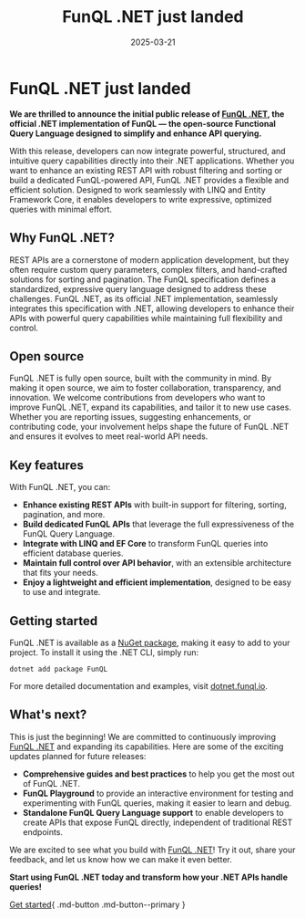 ﻿---
title: 'FunQL .NET just landed'
date: 2025-03-21
authors:
  - mathijsvanbremen
slug: funql-dotnet-just-landed
categories:
  - General
---

# FunQL .NET just landed

**We are thrilled to announce the initial public release of [FunQL .NET][funql-dotnet], the official .NET implementation
of FunQL — the open-source Functional Query Language designed to simplify and enhance API querying.**

With this release, developers can now integrate powerful, structured, and intuitive query capabilities directly into
their .NET applications. Whether you want to enhance an existing REST API with robust filtering and sorting or build a
dedicated FunQL-powered API, FunQL .NET provides a flexible and efficient solution. Designed to work seamlessly with
LINQ and Entity Framework Core, it enables developers to write expressive, optimized queries with minimal effort.

<!-- more -->

## Why FunQL .NET?

REST APIs are a cornerstone of modern application development, but they often require custom query parameters, complex
filters, and hand-crafted solutions for sorting and pagination. The FunQL specification defines a standardized,
expressive query language designed to address these challenges. FunQL .NET, as its official .NET implementation,
seamlessly integrates this specification with .NET, allowing developers to enhance their APIs with powerful query
capabilities while maintaining full flexibility and control.

## Open source

FunQL .NET is fully open source, built with the community in mind. By making it open source, we aim to foster
collaboration, transparency, and innovation. We welcome contributions from developers who want to improve FunQL .NET,
expand its capabilities, and tailor it to new use cases. Whether you are reporting issues, suggesting enhancements, or
contributing code, your involvement helps shape the future of FunQL .NET and ensures it evolves to meet real-world API
needs.

## Key features

With FunQL .NET, you can:

- **Enhance existing REST APIs** with built-in support for filtering, sorting, pagination, and more.
- **Build dedicated FunQL APIs** that leverage the full expressiveness of the FunQL Query Language.
- **Integrate with LINQ and EF Core** to transform FunQL queries into efficient database queries.
- **Maintain full control over API behavior**, with an extensible architecture that fits your needs.
- **Enjoy a lightweight and efficient implementation**, designed to be easy to use and integrate.

## Getting started

FunQL .NET is available as a [NuGet package](https://www.nuget.org/packages/FunQL), making it easy to add to your
project. To install it using the .NET CLI, simply run:

```shell
dotnet add package FunQL
```

For more detailed documentation and examples, visit [dotnet.funql.io](https://dotnet.funql.io/).

## What's next?

This is just the beginning! We are committed to continuously improving [FunQL .NET][funql-dotnet] and expanding its
capabilities. Here are some of the exciting updates planned for future releases:

- **Comprehensive guides and best practices** to help you get the most out of FunQL .NET.
- **FunQL Playground** to provide an interactive environment for testing and experimenting with FunQL queries, making it
  easier to learn and debug.
- **Standalone FunQL Query Language support** to enable developers to create APIs that expose FunQL directly,
  independent of traditional REST endpoints.

We are excited to see what you build with [FunQL .NET][funql-dotnet]! Try it out, share your feedback, and let us know
how we can make it even better.

**Start using FunQL .NET today and transform how your .NET APIs handle queries!**

[Get started](https://dotnet.funql.io/learn/getting-started/){ .md-button .md-button--primary }

  [funql-dotnet]: https://github.com/funql/funql-dotnet